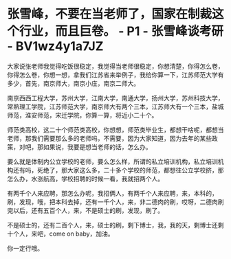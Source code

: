 # 张雪峰，不要在当老师了，国家在制裁这个行业，而且巨卷。 - P1 - 张雪峰谈考研 - BV1wz4y1a7JZ

大家说张老师我觉得吃饭很稳定，我觉得当老师很稳定，你想清楚，你得怎么卷，你得怎么卷，你想一想，拿我们江苏省来举例子，我给你算一下，江苏师范大学有多少，首先，南京师大，南京小庄，南京二师大。

南京西西工程大学，苏州大学，江南大学，南通大学，扬州大学，苏州科技大学，常熟理工学院，江苏师范大学，南京师大有两个三本，江苏师大有一个三本，盐城师范，淮安师范，宋迁学院，你算一算，将近小二十个。

师范类高校，这二十个师范类高校，你想想，师范类毕业生，都想干啥呢，都想当老师，那我们需要那么多的老师吗，不需要，因为大家知道，因为去年的某些政策，对吧，那如果说，我要是想当老师的话，怎么办。

要么就是体制内公立学校的老师，要么怎么样，所谓的私立培训机构，私立培训机构还有吗，死绝了，那大家这么多，二十多个学校的师范，都想往公立学校挤，那怎么办，水涨航高，学校招聘的时候一看，我就招两个人。

有两千个人来应聘，那怎么办呢，我招俩人，有两千个人来应聘，来，本科的，刷，发现，哦，把本科去掉，还有一千个人，来，非二德肉的刷，哎呀，二德肉刷完以后，还有五百个人，来，不是硕士的刷，发现，刷了。

不是硕士的，还有二百个人，来，硕士的刷，剩下博士，我，我的天，剩博士还剩十个人，来吧，come on baby，加油。

你一定行哦。